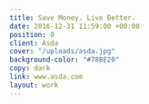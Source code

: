 ```yaml
---
title: Save Money. Live Better.
date: 2016-12-31 11:59:00 +00:00
position: 0
client: Asda
cover: "/uploads/asda.jpg"
background-color: "#78BE20"
copy: dark
link: www.asda.com
layout: work
---
```


